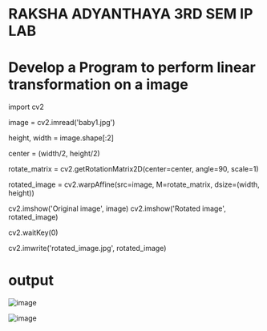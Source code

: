 
# RAKSHA ADYANTHAYA 3RD SEM IP LAB
# Develop a Program to perform linear transformation on a image 

import cv2

image = cv2.imread('baby1.jpg')

height, width = image.shape[:2]

center = (width/2, height/2)

rotate_matrix = cv2.getRotationMatrix2D(center=center, angle=90, scale=1)

rotated_image = cv2.warpAffine(src=image, M=rotate_matrix, dsize=(width, height))

cv2.imshow('Original image', image)
cv2.imshow('Rotated image', rotated_image)

cv2.waitKey(0)

cv2.imwrite('rotated_image.jpg', rotated_image)

# output
![image](https://user-images.githubusercontent.com/96234626/148198022-8d429fdf-4095-44ae-9147-bfe3ac042b5c.png)


![image](https://user-images.githubusercontent.com/96234626/148198198-0b6633ce-68c7-4355-8890-3ce26d787124.png)
